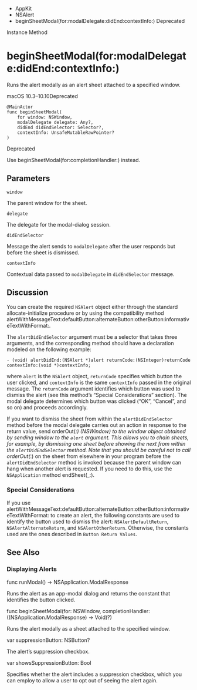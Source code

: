 

- AppKit
- NSAlert
-  beginSheetModal(for:modalDelegate:didEnd:contextInfo:) Deprecated

Instance Method

# beginSheetModal(for:modalDelegate:didEnd:contextInfo:)

Runs the alert modally as an alert sheet attached to a specified window.

macOS 10.3–10.10Deprecated

``` source
@MainActor
func beginSheetModal(
    for window: NSWindow,
    modalDelegate delegate: Any?,
    didEnd didEndSelector: Selector?,
    contextInfo: UnsafeMutableRawPointer?
)
```

Deprecated

Use beginSheetModal(for:completionHandler:) instead.

## Parameters 

`window`  

The parent window for the sheet.

`delegate`  

The delegate for the modal-dialog session.

`didEndSelector`  

Message the alert sends to `modalDelegate` after the user responds but before the sheet is dismissed.

`contextInfo`  

Contextual data passed to `modalDelegate` in `didEndSelector` message.

## Discussion

You can create the required `NSAlert` object either through the standard allocate-initialize procedure or by using the compatibility method alertWithMessageText:defaultButton:alternateButton:otherButton:informativeTextWithFormat:.

The `alertDidEndSelector` argument must be a selector that takes three arguments, and the corresponding method should have a declaration modeled on the following example:

```
- (void) alertDidEnd:(NSAlert *)alert returnCode:(NSInteger)returnCode contextInfo:(void *)contextInfo;
```

where `alert` is the `NSAlert` object, `returnCode` specifies which button the user clicked, and `contextInfo` is the same `contextInfo` passed in the original message. The `returnCode` argument identifies which button was used to dismiss the alert (see this method’s “Special Considerations” section). The modal delegate determines which button was clicked (“OK”, “Cancel”, and so on) and proceeds accordingly.

If you want to dismiss the sheet from within the `alertDidEndSelector` method before the modal delegate carries out an action in response to the return value, send orderOut(_:) (NSWindow) to the window object obtained by sending window to the `alert` argument. This allows you to chain sheets, for example, by dismissing one sheet before showing the next from within the `alertDidEndSelector` method. Note that you should be careful not to call orderOut(_:) on the sheet from elsewhere in your program before the `alertDidEndSelector` method is invoked because the parent window can hang when another alert is requested. If you need to do this, use the `NSApplication` method endSheet(_:).

### Special Considerations

If you use alertWithMessageText:defaultButton:alternateButton:otherButton:informativeTextWithFormat: to create an alert, the following constants are used to identify the button used to dismiss the alert: `NSAlertDefaultReturn`, `NSAlertAlternateReturn`, and `NSAlertOtherReturn`. Otherwise, the constants used are the ones described in `Button Return Values`.

## See Also

### Displaying Alerts

func runModal() -> NSApplication.ModalResponse

Runs the alert as an app-modal dialog and returns the constant that identifies the button clicked.

func beginSheetModal(for: NSWindow, completionHandler: ((NSApplication.ModalResponse) -> Void)?)

Runs the alert modally as a sheet attached to the specified window.

var suppressionButton: NSButton?

The alert’s suppression checkbox.

var showsSuppressionButton: Bool

Specifies whether the alert includes a suppression checkbox, which you can employ to allow a user to opt out of seeing the alert again.

